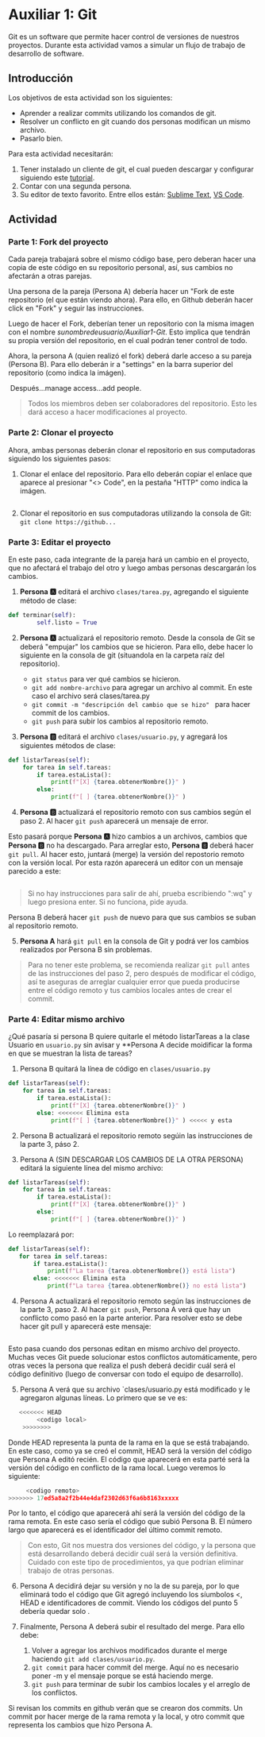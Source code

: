 # Auxiliar 1: Git

Git es un software que permite hacer control de versiones de nuestros proyectos. Durante esta actividad vamos a simular un flujo de trabajo de desarrollo de software.

## Introducción

Los objetivos de esta actividad son los siguientes:

* Aprender a realizar commits utilizando los comandos de git.
* Resolver un conflicto en git cuando dos personas modifican un mismo archivo.
* Pasarlo bien.

Para esta actividad necesitarán:
1. Tener instalado un cliente de git, el cual pueden descargar y configurar siguiendo este [tutorial](https://docs.github.com/en/get-started/quickstart/set-up-git).
2. Contar con una segunda persona.
3. Su editor de texto favorito. Entre ellos están: [Sublime Text](https://www.sublimetext.com/blog/articles/sublime-text-4), [VS Code](https://code.visualstudio.com/).

## Actividad

### Parte 1: Fork del proyecto

Cada pareja trabajará sobre el mismo código base, pero deberan hacer una copia de este código en su repositorio personal, así, sus cambios no afectarán a otras parejas.

Una persona de la pareja (Persona A) debería hacer un "Fork de este repositorio (el que están viendo ahora). Para ello, en Github deberán hacer click en "Fork" y seguir las instrucciones. 

Luego de hacer el Fork, deberían tener un repositorio con la misma imagen con el nombre *sunombredeusuario/Auxiliar1-Git*. Esto implica que tendrán su propia versión del repositorio, en el cual podrán tener control de todo.

Ahora, la persona A (quien realizó el fork) deberá darle acceso a su pareja (Persona B). Para ello deberán ir a "settings" en la barra superior del repositorio (como indica la imágen).

![]() Después...manage access...add people.

> Todos los miembros deben ser colaboradores del repositorio. Esto les dará acceso a hacer modificaciones al proyecto.

### Parte 2: Clonar el proyecto

Ahora, ambas personas deberán clonar el repositorio en sus computadoras siguiendo los siguientes pasos:

1. Clonar el enlace del repositorio. Para ello deberán copiar el enlace que aparece al presionar "<> Code", en la pestaña "HTTP" como indica la imágen.

![]()

2. Clonar el repositorio en sus computadoras utilizando la consola de Git: `git clone https://github...`

### Parte 3: Editar el proyecto

En este paso, cada integrante de la pareja hará un cambio en el proyecto, que no afectará el trabajo del otro y luego ambas personas descargarán los cambios.

1. **Persona 🅰️** editará el archivo `clases/tarea.py`, agregando el siguiente método de clase:
```python
def terminar(self):
        self.listo = True
```

2. **Persona 🅰️** actualizará el repositorio remoto. Desde la consola de Git se deberá "empujar" los cambios que se hicieron. Para ello, debe hacer lo siguiente en la consola de git (situandola en la carpeta raíz del repositorio).

    + `git status` para ver qué cambios se hicieron.
    + `git add nombre-archivo` para agregar un archivo al commit. En este caso el archivo será clases/tarea.py 
    + `git commit -m "descripción del cambio que se hizo" ` para hacer commit de los cambios. 
    + `git push` para subir los cambios al repositorio remoto.  

3. **Persona 🅱️**  editará el archivo `clases/usuario.py`, y agregará los siguientes métodos de clase:

```python
def listarTareas(self):
    for tarea in self.tareas:
        if tarea.estaLista():
            print(f"[X] {tarea.obtenerNombre()}" )
        else:
            print(f"[ ] {tarea.obtenerNombre()}" )
```

4. **Persona 🅱️** actualizará el repositorio remoto con sus cambios según el paso 2. Al hacer `git push` aparecerá un mensaje de error.

Esto pasará porque **Persona 🅰️** hizo cambios a un archivos, cambios que **Persona 🅱️** no ha descargado. Para arreglar esto, **Persona 🅱️** deberá hacer `git pull`. Al hacer esto, juntará (merge) la versión del repostorio remoto con la versión local. Por esta razón aparecerá un editor con un mensaje parecido a este:

![]()

> Si no hay instrucciones para salir de ahí, prueba escribiendo ":wq" y luego presiona enter. Si no funciona, pide ayuda.

Persona B deberá hacer `git push` de nuevo para que sus cambios se suban al repositorio remoto.

5. **Persona A** hará `git pull` en la consola de Git y podrá ver los cambios realizados por Persona B sin problemas.

> Para no tener este problema, se recomienda realizar `git pull` antes de las instrucciones del paso 2, pero después de modificar el código, así te aseguras de arreglar cualquier error que pueda producirse entre el código remoto y tus cambios locales antes de crear el commit.

### Parte 4: Editar mismo archivo

¿Qué pasaría si persona B quiere quitarle el método listarTareas a la clase Usuario en `usuario.py` sin avisar y **Persona A decide moidificar la forma en que se muestran la lista de tareas?

1. Persona B quitará la línea de código en `clases/usuario.py`

```python
def listarTareas(self):
    for tarea in self.tareas:
        if tarea.estaLista():
            print(f"[X] {tarea.obtenerNombre()}" )
        else: <<<<<<< Elimina esta
            print(f"[ ] {tarea.obtenerNombre()}" ) <<<<< y esta
```

2. Persona B actualizará el repositorio remoto segúin las instrucciones de la parte 3, páso 2.

3. Persona A (SIN DESCARGAR LOS CAMBIOS DE LA OTRA PERSONA) editará la siguiente línea del mismo archivo:

```python
def listarTareas(self):
    for tarea in self.tareas:
        if tarea.estaLista():
            print(f"[X] {tarea.obtenerNombre()}" )
        else:
            print(f"[ ] {tarea.obtenerNombre()}" )
```
 Lo reemplazará por:
 
 ```python
def listarTareas(self):
    for tarea in self.tareas:
        if tarea.estaLista():
            print(f"La tarea {tarea.obtenerNombre()} está lista")
        else: <<<<<<< Elimina esta
            print(f"La tarea {tarea.obtenerNombre()} no está lista")
```

4. Persona A actualizará el repositorio remoto según las instrucciones de la parte 3, paso 2. Al hacer `git push`, Persona A verá que hay un conflicto como pasó en la parte anterior. Para resolver esto se debe hacer git pull y aparecerá este mensaje:

![]()

Esto pasa cuando dos personas editan en mismo archivo del proyecto. Muchas veces Git puede solucionar estos conflictos automáticamente, pero otras veces la persona que realiza el push deberá decidir cuál será el código definitivo (luego de conversar con todo el equipo de desarrollo).

5. Persona A verá que su archivo `clases/usuario.py está modificado y le agregaron algunas líneas. Lo primero que se ve es:

```python
   <<<<<<< HEAD 
        <codigo local>
    >>>>>>>> 
```

Donde HEAD representa la punta de la rama en la que se está trabajando. En este caso, como ya se creó el commit, HEAD será la versión del código que Persona A editó recién. El código que aparecerá en esta parté será la versión del código en conflicto de la rama local. Luego veremos lo  siguiente:

```python
     <codigo remoto>
>>>>>>> 17ed5a8a2f2b44e4daf2302d63f6a6b8163xxxxx
```

Por lo tanto, el código que aparecerá ahí será la versión del código de la rama remota. En este caso sería el código que subió Persona B. El número largo que aparecerá es el identificador del último commit remoto.

> Con esto, Git nos muestra dos versiones del código, y la persona que está desarrollando deberá decidir cuál será la versión definitiva. Cuidado con este tipo de procedimientos, ya que podrían eliminar trabajo de otras personas.

6. Persona A decidirá dejar su versión y no la de su pareja, por lo que eliminará todo el código que Git agregó incluyendo los síumbolos <, HEAD e identificadores de commit. Viendo los códigos del punto 5 debería quedar solo <codigo local>.

7. Finalmente, Persona A deberá subir el resultado del merge. Para ello debe:

     1. Volver a agregar los archivos modificados durante el merge haciendo `git add clases/usuario.py`.
     2. `git commit` para hacer commit del merge. Aquí no es necesario poner -m y el mensaje porque se está haciendo merge.
     3. `git push` para terminar de subir los cambios locales y el arreglo de los conflictos.

Si revisan los commits en github verán que se crearon dos commits. Un commit por hacer merge de la rama remota y la local, y otro commit que representa los cambios que hizo Persona A.
